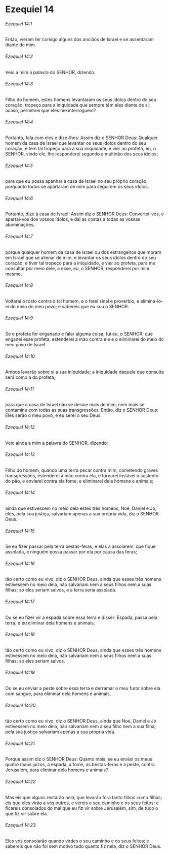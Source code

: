 # Ezequiel 14

###### Ezequiel 14:1

Então, vieram ter comigo alguns dos anciãos de Israel e se assentaram diante de mim.

###### Ezequiel 14:2

Veio a mim a palavra do SENHOR, dizendo:

###### Ezequiel 14:3

Filho do homem, estes homens levantaram os seus ídolos dentro do seu coração, tropeço para a iniquidade que sempre têm eles diante de si; acaso, permitirei que eles me interroguem?

###### Ezequiel 14:4

Portanto, fala com eles e dize-lhes: Assim diz o SENHOR Deus: Qualquer homem da casa de Israel que levantar os seus ídolos dentro do seu coração, e tem tal tropeço para a sua iniquidade, e vier ao profeta, eu, o SENHOR, vindo ele, lhe responderei segundo a multidão dos seus ídolos;

###### Ezequiel 14:5

para que eu possa apanhar a casa de Israel no seu próprio coração, porquanto todos se apartaram de mim para seguirem os seus ídolos.

###### Ezequiel 14:6

Portanto, dize à casa de Israel: Assim diz o SENHOR Deus: Convertei-vos, e apartai-vos dos vossos ídolos, e dai as costas a todas as vossas abominações,

###### Ezequiel 14:7

porque qualquer homem da casa de Israel ou dos estrangeiros que moram em Israel que se alienar de mim, e levantar os seus ídolos dentro do seu coração, e tiver tal tropeço para a iniquidade, e vier ao profeta, para me consultar por meio dele, a esse, eu, o SENHOR, responderei por mim mesmo.

###### Ezequiel 14:8

Voltarei o rosto contra o tal homem, e o farei sinal e provérbio, e eliminá-lo-ei do meio do meu povo; e sabereis que eu sou o SENHOR.

###### Ezequiel 14:9

Se o profeta for enganado e falar alguma coisa, fui eu, o SENHOR, que enganei esse profeta; estenderei a mão contra ele e o eliminarei do meio do meu povo de Israel.

###### Ezequiel 14:10

Ambos levarão sobre si a sua iniquidade; a iniquidade daquele que consulta será como a do profeta;

###### Ezequiel 14:11

para que a casa de Israel não se desvie mais de mim, nem mais se contamine com todas as suas transgressões. Então, diz o SENHOR Deus: Eles serão o meu povo, e eu serei o seu Deus.

###### Ezequiel 14:12

Veio ainda a mim a palavra do SENHOR, dizendo:

###### Ezequiel 14:13

Filho do homem, quando uma terra pecar contra mim, cometendo graves transgressões, estenderei a mão contra ela, e tornarei instável o sustento do pão, e enviarei contra ela fome, e eliminarei dela homens e animais;

###### Ezequiel 14:14

ainda que estivessem no meio dela estes três homens, Noé, Daniel e Jó, eles, pela sua justiça, salvariam apenas a sua própria vida, diz o SENHOR Deus.

###### Ezequiel 14:15

Se eu fizer passar pela terra bestas-feras, e elas a assolarem, que fique assolada, e ninguém possa passar por ela por causa das feras;

###### Ezequiel 14:16

tão certo como eu vivo, diz o SENHOR Deus, ainda que esses três homens estivessem no meio dela, não salvariam nem a seus filhos nem a suas filhas; só eles seriam salvos, e a terra seria assolada.

###### Ezequiel 14:17

Ou se eu fizer vir a espada sobre essa terra e disser: Espada, passa pela terra; e eu eliminar dela homens e animais,

###### Ezequiel 14:18

tão certo como eu vivo, diz o SENHOR Deus, ainda que esses três homens estivessem no meio dela, não salvariam nem a seus filhos nem a suas filhas; só eles seriam salvos.

###### Ezequiel 14:19

Ou se eu enviar a peste sobre essa terra e derramar o meu furor sobre ela com sangue, para eliminar dela homens e animais,

###### Ezequiel 14:20

tão certo como eu vivo, diz o SENHOR Deus, ainda que Noé, Daniel e Jó estivessem no meio dela, não salvariam nem a seu filho nem a sua filha; pela sua justiça salvariam apenas a sua própria vida.

###### Ezequiel 14:21

Porque assim diz o SENHOR Deus: Quanto mais, se eu enviar os meus quatro maus juízos, a espada, a fome, as bestas-feras e a peste, contra Jerusalém, para eliminar dela homens e animais?

###### Ezequiel 14:22

Mas eis que alguns restarão nela, que levarão fora tanto filhos como filhas; eis que eles virão a vós outros, e vereis o seu caminho e os seus feitos; e ficareis consolados do mal que eu fiz vir sobre Jerusalém, sim, de tudo o que fiz vir sobre ela.

###### Ezequiel 14:23

Eles vos consolarão quando virdes o seu caminho e os seus feitos; e sabereis que não foi sem motivo tudo quanto fiz nela, diz o SENHOR Deus.


